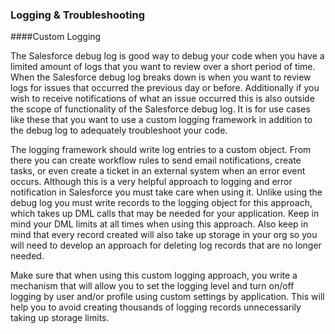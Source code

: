 ### Logging & Troubleshooting

####Custom Logging

The Salesforce debug log is good way to debug your code when you have a limited amount of logs that you want to review over a short period of time. When the Salesforce debug log breaks down is when you want to review logs for issues that occurred the previous day or before. Additionally if you wish to receive notifications of what an issue occurred this is also outside the scope of functionality of the Salesforce debug log.
It is for use cases like these that you want to use a custom logging framework in addition to the debug log to adequately troubleshoot your code. 

The logging framework should write log entries to a custom object. From there you can create workflow rules to send email notifications, create tasks, or even create a ticket in an external system when an error event occurs. 
Although this is a very helpful approach to logging and error notification in Salesforce you must take care when using it. Unlike using the debug log you must write records to the logging object for this approach, which takes up DML calls that may be needed for your application. Keep in mind your DML limits at all times when using this approach. Also keep in mind that every record created will also take up storage in your org so you will need to develop an approach for deleting log records that are no longer needed.

Make sure that when using this custom logging approach, you write a mechanism that will allow you to set the logging level and turn on/off logging by user and/or profile using custom settings by application. This will help you to avoid creating thousands of logging records unnecessarily taking up storage limits.